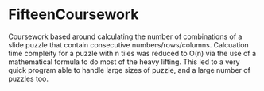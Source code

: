 <h1>FifteenCoursework</h1>

Coursework based around calculating the number of combinations of a slide puzzle that contain consecutive numbers/rows/columns. Calcuation time compleity for a puzzle with n tiles was reduced to O(n) via the use of a mathematical formula to do most of the heavy lifting. This led to a very quick program able to handle large sizes of puzzle, and a large number of puzzles too.
